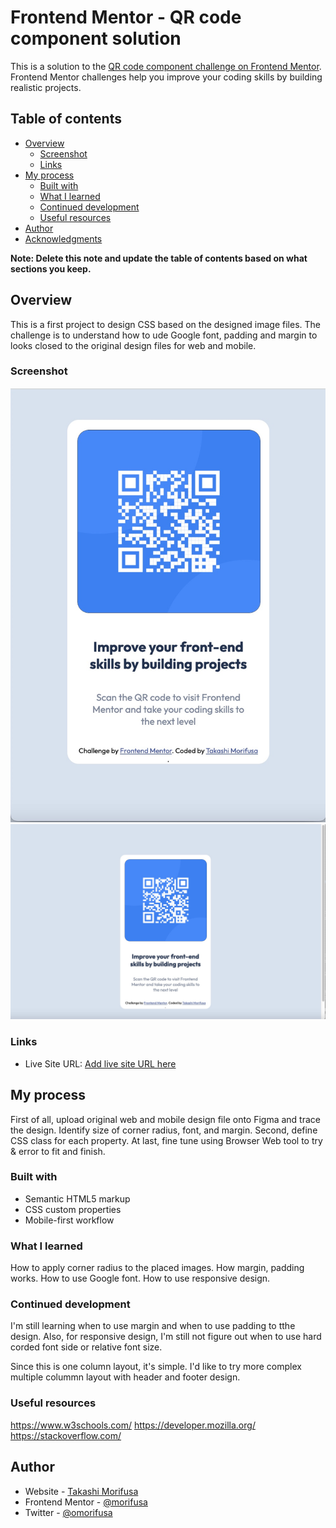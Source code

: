 # Frontend Mentor - QR code component solution

This is a solution to the [QR code component challenge on Frontend Mentor](https://www.frontendmentor.io/challenges/qr-code-component-iux_sIO_H). Frontend Mentor challenges help you improve your coding skills by building realistic projects. 

## Table of contents

- [Overview](#overview)
  - [Screenshot](#screenshot)
  - [Links](#links)
- [My process](#my-process)
  - [Built with](#built-with)
  - [What I learned](#what-i-learned)
  - [Continued development](#continued-development)
  - [Useful resources](#useful-resources)
- [Author](#author)
- [Acknowledgments](#acknowledgments)

**Note: Delete this note and update the table of contents based on what sections you keep.**

## Overview
This is a first project to design CSS based on the designed image files.
The challenge is to understand how to ude Google font, padding and margin to looks closed to the original design files for web and mobile.

### Screenshot
![mobile size](./Screenshot_mobile.jpeg)
![web size](./Screenshot_web.jpeg)


### Links
- Live Site URL: [Add live site URL here](https://thunderous-chaja-4de69c.netlify.app/)

## My process
First of all, upload original web and mobile design file onto Figma and trace the design.
Identify size of corner radius, font, and margin.
Second, define CSS class for each property.
At last, fine tune using Browser Web tool to try & error to fit and finish.


### Built with
- Semantic HTML5 markup
- CSS custom properties
- Mobile-first workflow


### What I learned
How to apply corner radius to the placed images.
How margin, padding works.
How to use Google font.
How to use responsive design.


### Continued development

I'm still learning when to use margin and when to use padding to tthe design. Also, for responsive design, I'm still not figure out when to use hard corded font side or relative font size.

Since this is one column layout, it's simple. I'd like to try more complex multiple colummn layout with header and footer design.


### Useful resources
https://www.w3schools.com/
https://developer.mozilla.org/
https://stackoverflow.com/


## Author

- Website - [Takashi Morifusa](https://www.linkedin.com/in/morifusa/)
- Frontend Mentor - [@morifusa](https://www.frontendmentor.io/profile/morifusa)
- Twitter - [@omorifusa](https://www.twitter.com/morifusa)




